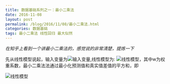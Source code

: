 ```yaml
---
title: 数据基础系列之一：最小二乘法
date: 2016-11-08
layout: post
permalink: /blog/2016/11/08/最小二乘法.html
categories: 数据基础
tags: 最小二乘法 线性回归 最大似然
---
```


*在知乎上看到一个讲最小二乘法的，感觉说的非常清楚，提炼一下*

先从线性模型说起，输入变量为![输入变量](http://superashan.github.io/images/zxec/1.png),线性模型为:
![线性模型](http://superashan.github.io/images/zxec/2.png)，其中w为权重系数，最小二乘法法通过最小化预测值和真实值差值的平方和，即

![线性模型](http://superashan.github.io/images/zxec/3.png)



